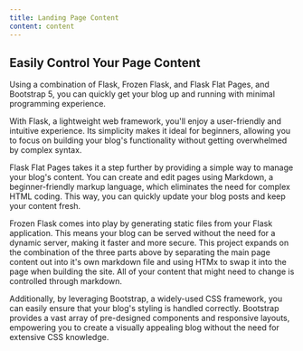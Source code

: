 ```yaml
---
title: Landing Page Content
content: content
---
```


## Easily Control Your Page Content

Using a combination of Flask, Frozen Flask, and Flask Flat Pages, and Bootstrap 5, you can quickly get your blog up and running with minimal programming experience.

With Flask, a lightweight web framework, you'll enjoy a user-friendly and intuitive experience. Its simplicity makes it ideal for beginners, allowing you to focus on building your blog's functionality without getting overwhelmed by complex syntax.

Flask Flat Pages takes it a step further by providing a simple way to manage your blog's content. You can create and edit pages using Markdown, a beginner-friendly markup language, which eliminates the need for complex HTML coding. This way, you can quickly update your blog posts and keep your content fresh.

Frozen Flask comes into play by generating static files from your Flask application. This means your blog can be served without the need for a dynamic server, making it faster and more secure. This project expands on the combination of the three parts above by separating the main page content out into it's own markdown file and using HTMx to swap it into the page when building the site. All of your content that might need to change is controlled through markdown.

Additionally, by leveraging Bootstrap, a widely-used CSS framework, you can easily ensure that your blog's styling is handled correctly. Bootstrap provides a vast array of pre-designed components and responsive layouts, empowering you to create a visually appealing blog without the need for extensive CSS knowledge.
